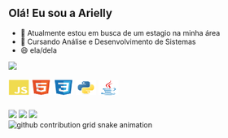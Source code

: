 ## Olá! Eu sou a Arielly

- 🔭 Atualmente estou em busca de um estagio na minha área
- 🌱 Cursando Análise e Desenvolvimento de Sistemas
- 😄 ela/dela

<picture>
  <source
    srcset="https://github-readme-stats.vercel.app/api?username=ariellybispo&show_icons=true&theme=radical&bg_color=000000&color=ff66b2"
    media="(prefers-color-scheme: dark)"
  />
  <source
    srcset="https://github-readme-stats.vercel.app/api?username=ariellybispo&show_icons=true&bg_color=000000&color=ff66b2"
    media="(prefers-color-scheme: light), (prefers-color-scheme: no-preference)"
  />
  <img src="https://github-readme-stats.vercel.app/api?username=ariellybispo&show_icons=true&bg_color=000000&color=ff66b2" />
</picture>

<div style="display: inline_block"><br>
  <img align="center" alt="Js" height="30" width="40" src="https://raw.githubusercontent.com/devicons/devicon/master/icons/javascript/javascript-plain.svg">
  <img align="center" alt="HTML" height="30" width="40" src="https://raw.githubusercontent.com/devicons/devicon/master/icons/html5/html5-original.svg">
  <img align="center" alt="CSS" height="30" width="40" src="https://raw.githubusercontent.com/devicons/devicon/master/icons/css3/css3-original.svg">
  <img align="center" alt="Python" height="30" width="40" src="https://raw.githubusercontent.com/devicons/devicon/master/icons/python/python-original.svg">
 <img align="center" alt="Java" height="30" width="40" src="https://raw.githubusercontent.com/devicons/devicon/master/icons/java/java-original.svg">
</div>
  
  ##
  
 
<div> 
  <a href="https://instagram.com/ariellybispo" target="_blank"><img src="https://img.shields.io/badge/-Instagram-%23E4405F?style=for-the-badge&logo=instagram&logoColor=white" target="_blank"></a>
  <a href = "mailto:aribispo030@gmail.com"><img src="https://img.shields.io/badge/-Gmail-%23333?style=for-the-badge&logo=gmail&logoColor=white" target="_blank"></a>
  <a href="https://www.linkedin.com/in/arielly-bispo45875016a" target="_blank"><img src="https://img.shields.io/badge/-LinkedIn-%230077B5?style=for-the-badge&logo=linkedin&logoColor=white" target="_blank"></a> 
</div>

<picture align="center">
  <source media="(prefers-color-scheme: dark)" srcset="https://raw.githubusercontent.com/ariellybispo/ariellybispo/output/github-contribution-grid-snake-dark.svg">
  <source media="(prefers-color-scheme: light)" srcset="https://raw.githubusercontent.com/ariellybispo/ariellybispo/output/github-contribution-grid-snake-dark.svg">
  <img align="center" alt="github contribution grid snake animation" src="https://raw.githubusercontent.com/mari4souza/ariellybispo/output/github-contribution-grid-snake.svg">
</picture>
